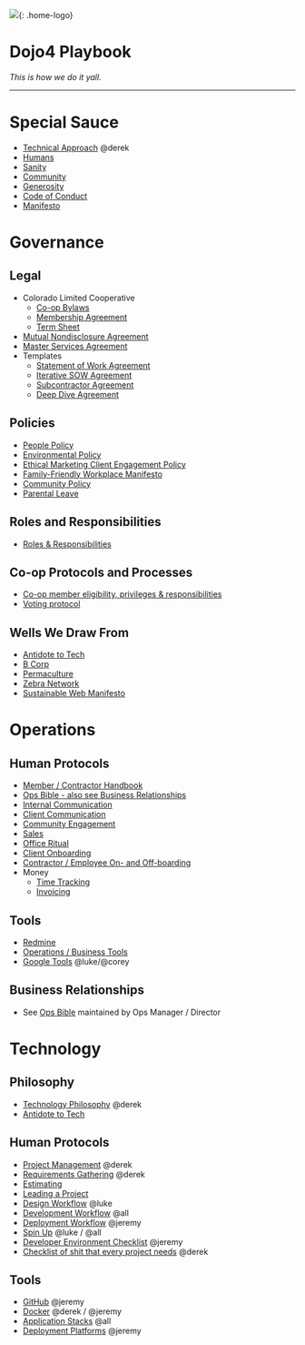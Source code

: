 ![](https://d2eslrut6bvw18.cloudfront.net/v2/39196/contents/em45qTbdWS0KWNAI/mw1920_linkedin--2020-04-27.png){: .home-logo}

# **Dojo4 Playbook**

*This is how we do it yall.*

-----

# **Special Sauce**

  - [Technical Approach](./tech-philosophy.md) @derek
  - [Humans](./humans.md)
  - [Sanity](./sanity.md)
  - [Community](./community.md)
  - [Generosity](./generosity.md)
  - [Code of Conduct](./code-of-conduct.md)
  - [Manifesto](./manifesto.md)
  
# **Governance**

## **Legal**

  - Colorado Limited Cooperative
      - [Co-op Bylaws](./bylaws.md)
      - [Membership Agreement](./membership-agreement.md)
      - [Term Sheet](./term-sheet.md)
  - [Mutual Nondisclosure Agreement](./mnda.md)
  - [Master Services Agreement](./msa.md)
  - Templates
      - [Statement of Work Agreement](./sow.md)
      - [Iterative SOW Agreement](./iterative-sow.md)
      - [Subcontractor Agreement](./subcontractor-agreement.md)
      - [Deep Dive Agreement](./deep-dive-agreement.md)


## **Policies**

  - [People Policy](./people-policy.md)
  - [Environmental Policy](./environmental_policy.md)
  - [Ethical Marketing Client Engagement Policy](./ethical-marketing-policy.md)
  - [Family-Friendly Workplace Manifesto](./family-friendly-workplace-manifesto.md)
  - [Community Policy](./community.md)
  - [Parental Leave](./parental-leave.md)


## **Roles and Responsibilities**

  - [Roles & Responsibilities](./roles.md)


## **Co-op Protocols and Processes**

  - [Co-op member eligibility, privileges & responsibilities](./eligibility.md)
  - [Voting protocol](./voting-protocol.md)


## **Wells We Draw From**

  - [Antidote to Tech](https://www.antidoteto.tech/)
  - [B Corp](./b-corp.md)
  - [Permaculture](./permaculture.md)
  - [Zebra Network](./zebra.md)
  - [Sustainable Web Manifesto](https://www.sustainablewebmanifesto.com/)


# **Operations**


## **Human Protocols**

  - [Member / Contractor Handbook](https://github.com/dojo4/policy/blob/master/hr.md)
  - [Ops Bible - also see Business Relationships](https://docs.google.com/document/d/1E6l0-SMJu3GN7ymCCEkxhJn6_kMbUijbKjqfOTme2-A/edit?usp=sharing)
  - [Internal Communication](./internal-comms.md)
  - [Client Communication](./client-comms.md)
  - [Community Engagement](./community.md)
  - [Sales](./sales.md)
  - [Office Ritual](./office-ritual.md)
  - [Client Onboarding](./client-onboarding.md)
  - [Contractor / Employee On- and Off-boarding](./people-onboarding.md)
  - Money
      - [Time Tracking](./time-tracking.md)
      - [Invoicing](./invoicing.md)


## **Tools**

  - [Redmine](./redmine.md)
  - [Operations / Business Tools](./biz-tools.md)
  - [Google Tools](./google-tools.md) @luke/@corey


## **Business Relationships**

  - See [Ops Bible](https://docs.google.com/document/d/1E6l0-SMJu3GN7ymCCEkxhJn6_kMbUijbKjqfOTme2-A/edit?usp=sharing)
    maintained by Ops Manager / Director


# **Technology**


## **Philosophy**

  - [Technology Philosophy](./tech-philosophy.md) @derek
  - [Antidote to Tech](http://antidoteto.tech)


## **Human Protocols**

  - [Project Management](./project-management.md) @derek
  - [Requirements Gathering](./requirements-gathering.md) @derek
  - [Estimating](./estimating.md)
  - [Leading a Project](leading-a-project.md)
  - [Design Workflow](./design-workflow.md) @luke
  - [Development Workflow](./dev-workflow.md) @all
  - [Deployment Workflow](./deployment-workflow.md) @jeremy
  - [Spin Up](./spin-up.md) @luke / @all
  - [Developer Environment Checklist](./env-checklist.md) @jeremy
  - [Checklist of shit that every project needs](./project-checklist.md) @derek


## **Tools**

  - [GitHub](./github.md) @jeremy
  - [Docker](./docker.md) @derek / @jeremy
  - [Application Stacks](./application-stacks.md) @all
  - [Deployment Platforms](./deployment-platforms.md) @jeremy
